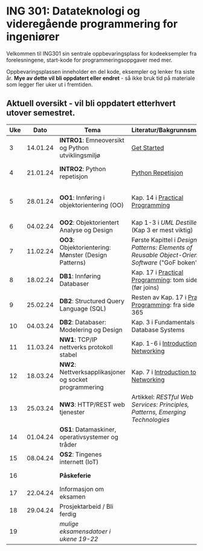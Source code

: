 # ING 301: Datateknologi og videregående programmering for ingeniører

Velkommen til ING301 sin sentrale oppbevaringsplass for kodeeksempler fra forelesningene, start-kode for programmeringsoppgaver med mer.

Oppbevaringsplassen inneholder en del kode, eksempler og lenker fra siste år. **Mye av dette vil bli oppdatert eller endret** - så ikke bruk tid på materiale som legger fler uker ut i fremtiden. 

## Aktuell oversikt - vil bli oppdatert etterhvert utover semestret.

| **Uke**  | **Dato** | **Tema**                                           | **Literatur/Bakgrunnsmaterial**                              |  **Frister**    |
|----------|----------|----------------------------------------------------|--------------------------------------------------------------|-----------------|
| 3        | 14.01.24 | **INTRO1**: Emneoversikt og Python utviklingsmiljø | [Get Started](weeks/03/assignment-install.md)                |   [Oppgave 1: Setup (Frist 21.01)](https://hvl.instructure.com/courses/29401/assignments/86192)              |
| 4        | 21.01.24 | **INTRO2**: Python repetisjon                                  | [Python Repetisjon](weeks/04/python-overview.md)  | [Oppgave 2: Prosjektgrupper (Frist 28.01)]()        |
| 5        | 28.01.24 | **OO1**: Innføring i objektorientering (OO)                 | Kap. 14 i [Practical Programming](https://pragprog.com/titles/gwpy3/practical-programming-third-edition/)  | [Oppgave 3: Python Wam Up (Frist: 04.02)](https://hvl.instructure.com/courses/29401/assignments/86193) |
| 6        | 04.02.24 | **OO2**: Objektorientert Analyse og Design                  | Kap 1-3 i _UML Destilled_ (Kap 3 er mest viktig) |            |
| 7        | 11.02.24 | **OO3**: Objektorientering: Mønster (Design Patterns)      | Første Kapittel i _Design Patterns: Elements of Reusable Object-Oriented Software_ ("GoF boken")  | |
| 8        | 18.02.24 | **DB1**: Innføring Databaser                                | Kap. 17 i [Practical Programming](https://pragprog.com/titles/gwpy3/practical-programming-third-edition/):  tom side 353 (før joins)  |[Prosjekt Del A (Frist 25.02)]() |
| 9        | 25.02.24 | **DB2**: Structured Query Language (SQL)                    | Resten av Kap. 17 i [Practical Programming](https://pragprog.com/titles/gwpy3/practical-programming-third-edition/): fra side 354 til 365 |            |
| 10       | 04.03.24 | **DB2**: Databaser: Modelering og Design                    | Kap. 3 i Fundamentals of Database Systems                                                                                            |                 |
| 11       | 11.03.24 | **NW1**: TCP/IP nettverks protokoll stabel            | Kap. 1-6 i [Introduction to Networking](https://do1.dr-chuck.net/net-intro/EN_us/net-intro.pdf)                                      |[Prosjekt Del B (Frist 18.03)]() | 
| 12       | 18.03.24 | **NW2**: Nettverksapplikasjoner og socket programmering        | Kap. 7 i [Introduction to Networking](https://do1.dr-chuck.net/net-intro/EN_us/net-intro.pdf)                                        |      |
| 13       | 25.03.24 | **NW3**: HTTP/REST web tjenester                         | Artikkel: *RESTful Web Services: Principles, Patterns, Emerging Technologies*                                                        |                |
| 14       | 01.04.24 | **OS1**: Datamaskiner, operativsystemer og tråder | |  |
| 15       | 08.04.24 | **OS2**: Tingenes internett (IoT) | |                |
| 16       | | **Påskeferie**             |    |  [Prosjekt Del C (Frist 22.04)]() |
| 17       | 22.04.24 | Informasjon om eksamen     |    |    |
| 18       | 29.04.24 | Prosjektarbeid / Bli ferdig | |[Prosjekt Del D (Frist 06.05)]()                |
| 19       | | _mulige eksamensdatoer i ukene 19-22_ | |

